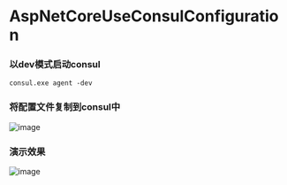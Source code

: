 # AspNetCoreUseConsulConfiguration

### 以dev模式启动consul
```
consul.exe agent -dev
```


### 将配置文件复制到consul中
![image](https://user-images.githubusercontent.com/12196280/48270012-eb9b5e00-e473-11e8-8e19-971c18a5c03d.png)


### 演示效果
![image](https://user-images.githubusercontent.com/12196280/48270070-0f5ea400-e474-11e8-8ac4-3420b5888e18.png)
